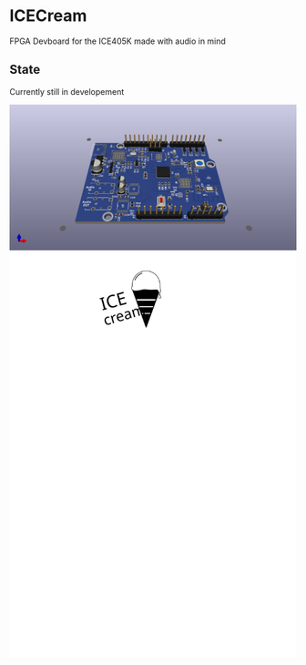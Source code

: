 # ICECream
FPGA Devboard for the ICE405K made with audio in mind
## State
Currently still in developement

![KiCAD Rendering](./img/board_render_01.png)
![ICECream](./img/ICEcream.svg)
